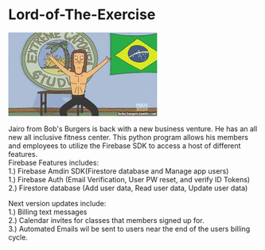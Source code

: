 # Lord-of-The-Exercise
![Jairo](https://raw.githubusercontent.com/shill23/Lord-of-The-Exercise/master/Jairo.jpeg)






Jairo from Bob's Burgers is back with a new business venture. He has an all new all inclusive fitness center. This python program allows his members and employees to utilize the Firebase SDK to access a host of different features.\
Firebase Features includes:\
1.) Firebase Amdin SDK(Firestore database and Manage app users)\
1.) Firebase Auth (Email Verification, User PW reset, and verify ID Tokens)\
2.) Firestore database (Add user data, Read user data, Update user data)

Next version updates include:\
1.) Billing text messages\
2.) Calendar invites for classes that members signed up for.\
3.) Automated Emails wil be sent to users near the end of the users billing cycle.
